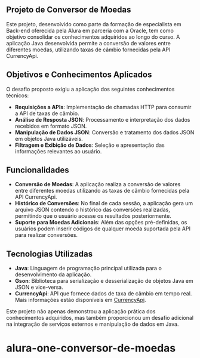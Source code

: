 ## Projeto de Conversor de Moedas

Este projeto, desenvolvido como parte da formação de especialista em Back-end oferecida pela Alura em parceria com a Oracle, tem como objetivo consolidar os conhecimentos adquiridos ao longo do curso. A aplicação Java desenvolvida permite a conversão de valores entre diferentes moedas, utilizando taxas de câmbio fornecidas pela API CurrencyApi.

## Objetivos e Conhecimentos Aplicados

O desafio proposto exigiu a aplicação dos seguintes conhecimentos técnicos:

- **Requisições a APIs**: Implementação de chamadas HTTP para consumir a API de taxas de câmbio.
- **Análise de Resposta JSON**: Processamento e interpretação dos dados recebidos em formato JSON.
- **Manipulação de Dados JSON**: Conversão e tratamento dos dados JSON em objetos Java utilizáveis.
- **Filtragem e Exibição de Dados**: Seleção e apresentação das informações relevantes ao usuário.

## Funcionalidades

- **Conversão de Moedas**: A aplicação realiza a conversão de valores entre diferentes moedas utilizando as taxas de câmbio fornecidas pela API CurrencyApi.
- **Histórico de Conversões**: No final de cada sessão, a aplicação gera um arquivo JSON contendo o histórico das conversões realizadas, permitindo que o usuário acesse os resultados posteriormente.
- **Suporte para Moedas Adicionais**: Além das opções pré-definidas, os usuários podem inserir códigos de qualquer moeda suportada pela API para realizar conversões.

## Tecnologias Utilizadas

- **Java**: Linguagem de programação principal utilizada para o desenvolvimento da aplicação.
- **Gson**: Biblioteca para serialização e desserialização de objetos Java em JSON e vice-versa.
- **CurrencyApi**: API que fornece dados de taxa de câmbio em tempo real. Mais informações estão disponíveis em [CurrencyApi](https://www.exchangerate-api.com/).

Este projeto não apenas demonstrou a aplicação prática dos conhecimentos adquiridos, mas também proporcionou um desafio adicional na integração de serviços externos e manipulação de dados em Java.
# alura-one-conversor-de-moedas
